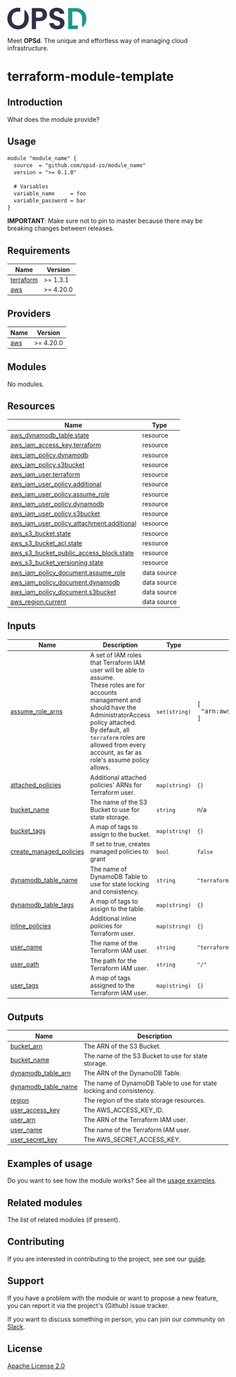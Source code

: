 <a href="https://www.opsd.io" target="_blank"><img alt="OPSd" src=".github/img/OPSD_logo.svg" width="180px"></a>

Meet **OPSd**. The unique and effortless way of managing cloud infrastructure.

# terraform-module-template

## Introduction

What does the module provide?

## Usage

```hcl
module "module_name" {
  source  = "github.com/opsd-io/module_name"
  version = ">= 0.1.0"

  # Variables
  variable_name     = foo
  variable_password = bar
}
```

**IMPORTANT**: Make sure not to pin to master because there may be breaking changes between releases.

<!-- BEGIN_TF_DOCS -->
## Requirements

| Name | Version |
|------|---------|
| <a name="requirement_terraform"></a> [terraform](#requirement\_terraform) | >= 1.3.1 |
| <a name="requirement_aws"></a> [aws](#requirement\_aws) | >= 4.20.0 |

## Providers

| Name | Version |
|------|---------|
| <a name="provider_aws"></a> [aws](#provider\_aws) | >= 4.20.0 |

## Modules

No modules.

## Resources

| Name | Type |
|------|------|
| [aws_dynamodb_table.state](https://registry.terraform.io/providers/hashicorp/aws/latest/docs/resources/dynamodb_table) | resource |
| [aws_iam_access_key.terraform](https://registry.terraform.io/providers/hashicorp/aws/latest/docs/resources/iam_access_key) | resource |
| [aws_iam_policy.dynamodb](https://registry.terraform.io/providers/hashicorp/aws/latest/docs/resources/iam_policy) | resource |
| [aws_iam_policy.s3bucket](https://registry.terraform.io/providers/hashicorp/aws/latest/docs/resources/iam_policy) | resource |
| [aws_iam_user.terraform](https://registry.terraform.io/providers/hashicorp/aws/latest/docs/resources/iam_user) | resource |
| [aws_iam_user_policy.additional](https://registry.terraform.io/providers/hashicorp/aws/latest/docs/resources/iam_user_policy) | resource |
| [aws_iam_user_policy.assume_role](https://registry.terraform.io/providers/hashicorp/aws/latest/docs/resources/iam_user_policy) | resource |
| [aws_iam_user_policy.dynamodb](https://registry.terraform.io/providers/hashicorp/aws/latest/docs/resources/iam_user_policy) | resource |
| [aws_iam_user_policy.s3bucket](https://registry.terraform.io/providers/hashicorp/aws/latest/docs/resources/iam_user_policy) | resource |
| [aws_iam_user_policy_attachment.additional](https://registry.terraform.io/providers/hashicorp/aws/latest/docs/resources/iam_user_policy_attachment) | resource |
| [aws_s3_bucket.state](https://registry.terraform.io/providers/hashicorp/aws/latest/docs/resources/s3_bucket) | resource |
| [aws_s3_bucket_acl.state](https://registry.terraform.io/providers/hashicorp/aws/latest/docs/resources/s3_bucket_acl) | resource |
| [aws_s3_bucket_public_access_block.state](https://registry.terraform.io/providers/hashicorp/aws/latest/docs/resources/s3_bucket_public_access_block) | resource |
| [aws_s3_bucket_versioning.state](https://registry.terraform.io/providers/hashicorp/aws/latest/docs/resources/s3_bucket_versioning) | resource |
| [aws_iam_policy_document.assume_role](https://registry.terraform.io/providers/hashicorp/aws/latest/docs/data-sources/iam_policy_document) | data source |
| [aws_iam_policy_document.dynamodb](https://registry.terraform.io/providers/hashicorp/aws/latest/docs/data-sources/iam_policy_document) | data source |
| [aws_iam_policy_document.s3bucket](https://registry.terraform.io/providers/hashicorp/aws/latest/docs/data-sources/iam_policy_document) | data source |
| [aws_region.current](https://registry.terraform.io/providers/hashicorp/aws/latest/docs/data-sources/region) | data source |

## Inputs

| Name | Description | Type | Default | Required |
|------|-------------|------|---------|:--------:|
| <a name="input_assume_role_arns"></a> [assume\_role\_arns](#input\_assume\_role\_arns) | A set of IAM roles that Terraform IAM user will be able to assume.<br>These roles are for accounts management and should have the AdministratorAccess policy attached.<br>By default, all `terraform` roles are allowed from every account, as far as role's assume policy allows. | `set(string)` | <pre>[<br>  "arn:aws:iam::*:role/terraform"<br>]</pre> | no |
| <a name="input_attached_policies"></a> [attached\_policies](#input\_attached\_policies) | Additional attached policies' ARNs for Terraform user. | `map(string)` | `{}` | no |
| <a name="input_bucket_name"></a> [bucket\_name](#input\_bucket\_name) | The name of the S3 Bucket to use for state storage. | `string` | n/a | yes |
| <a name="input_bucket_tags"></a> [bucket\_tags](#input\_bucket\_tags) | A map of tags to assign to the bucket. | `map(string)` | `{}` | no |
| <a name="input_create_managed_policies"></a> [create\_managed\_policies](#input\_create\_managed\_policies) | If set to true, creates managed policies to grant | `bool` | `false` | no |
| <a name="input_dynamodb_table_name"></a> [dynamodb\_table\_name](#input\_dynamodb\_table\_name) | The name of DynamoDB Table to use for state locking and consistency. | `string` | `"terraform-state-locks"` | no |
| <a name="input_dynamodb_table_tags"></a> [dynamodb\_table\_tags](#input\_dynamodb\_table\_tags) | A map of tags to assign to the table. | `map(string)` | `{}` | no |
| <a name="input_inline_policies"></a> [inline\_policies](#input\_inline\_policies) | Additional inline policies for Terraform user. | `map(string)` | `{}` | no |
| <a name="input_user_name"></a> [user\_name](#input\_user\_name) | The name of the Terraform IAM user. | `string` | `"terraform"` | no |
| <a name="input_user_path"></a> [user\_path](#input\_user\_path) | The path for the Terraform IAM user. | `string` | `"/"` | no |
| <a name="input_user_tags"></a> [user\_tags](#input\_user\_tags) | A map of tags assigned to the Terraform IAM user. | `map(string)` | `{}` | no |

## Outputs

| Name | Description |
|------|-------------|
| <a name="output_bucket_arn"></a> [bucket\_arn](#output\_bucket\_arn) | The ARN of the S3 Bucket. |
| <a name="output_bucket_name"></a> [bucket\_name](#output\_bucket\_name) | The name of the S3 Bucket to use for state storage. |
| <a name="output_dynamodb_table_arn"></a> [dynamodb\_table\_arn](#output\_dynamodb\_table\_arn) | The ARN of the DynamoDB Table. |
| <a name="output_dynamodb_table_name"></a> [dynamodb\_table\_name](#output\_dynamodb\_table\_name) | The name of DynamoDB Table to use for state locking and consistency. |
| <a name="output_region"></a> [region](#output\_region) | The region of the state storage resources. |
| <a name="output_user_access_key"></a> [user\_access\_key](#output\_user\_access\_key) | The AWS\_ACCESS\_KEY\_ID. |
| <a name="output_user_arn"></a> [user\_arn](#output\_user\_arn) | The ARN of the Terraform IAM user. |
| <a name="output_user_name"></a> [user\_name](#output\_user\_name) | The name of the Terraform IAM user. |
| <a name="output_user_secret_key"></a> [user\_secret\_key](#output\_user\_secret\_key) | The AWS\_SECRET\_ACCESS\_KEY. |
<!-- END_TF_DOCS -->

## Examples of usage

Do you want to see how the module works? See all the [usage examples](examples).

## Related modules

The list of related modules (if present).

## Contributing

If you are interested in contributing to the project, see see our [guide](https://github.com/opsd-io/contribution).

## Support

If you have a problem with the module or want to propose a new feature, you can report it via the project's (Github) issue tracker.

If you want to discuss something in person, you can join our community on [Slack](https://join.slack.com/t/opsd-community/signup).

## License

[Apache License 2.0](LICENSE)
